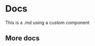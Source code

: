 <script setup>
// import b from './index.umd.js'
// import  { StepsBar } from '../../packages/LxyStepBar/src/index.js'
// console.log(b)
</script>

# Docs

This is a .md using a custom component

<!-- <StepsBar /> -->

## More docs
